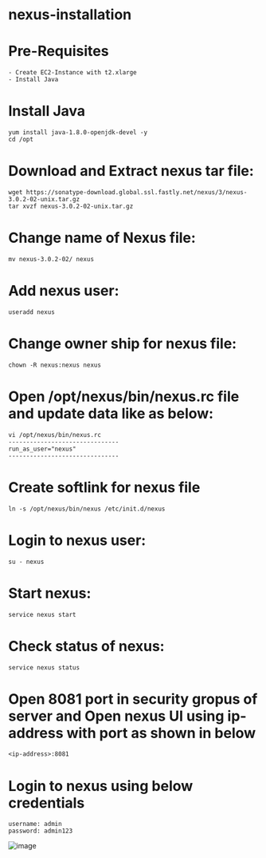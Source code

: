 # nexus-installation

# Pre-Requisites
    - Create EC2-Instance with t2.xlarge
    - Install Java
# Install Java
    yum install java-1.8.0-openjdk-devel -y
    cd /opt
# Download and Extract nexus tar file:
    wget https://sonatype-download.global.ssl.fastly.net/nexus/3/nexus-3.0.2-02-unix.tar.gz
    tar xvzf nexus-3.0.2-02-unix.tar.gz
# Change name of Nexus file:
    mv nexus-3.0.2-02/ nexus
# Add nexus user:
    useradd nexus
# Change owner ship for nexus file:
    chown -R nexus:nexus nexus
# Open /opt/nexus/bin/nexus.rc file and update data like as below:
    vi /opt/nexus/bin/nexus.rc
    -------------------------------
    run_as_user="nexus"
    -------------------------------
# Create softlink for nexus file
    ln -s /opt/nexus/bin/nexus /etc/init.d/nexus
# Login to nexus user:
    su - nexus
# Start nexus:
    service nexus start
# Check status of nexus:
    service nexus status
# Open 8081 port in security gropus of server and Open nexus UI using ip-address with port as shown in below
    <ip-address>:8081
# Login to nexus using below credentials
    username: admin
    password: admin123
  ![image](https://user-images.githubusercontent.com/58024415/100498062-95e29d00-3185-11eb-84b2-c8bb328ed243.png)
